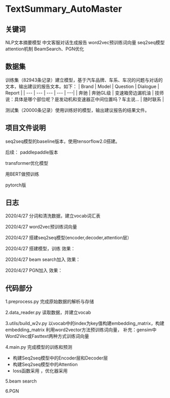 # TextSummary_AutoMaster
## 关键词
NLP文本摘要模型  中文客服对话生成报告  word2vec预训练词向量  seq2seq模型  attention机制  BeamSearch、PGN优化

## 数据集

训练集（82943条记录）建立模型，基于汽车品牌、车系、车况的问题与对话的文本，输出建议的报告文本。如下：
| Brand | Model | Question | Dialogue | Report |
| --- | --- | --- | --- | ---|
| 奔驰 | 奔驰GL级 |  变速箱旁边漏机油 | 技师说：具体是哪个部位呢？是发动机和变速器正中间位置吗？车主说... | 随时联系 |


测试集（20000条记录）使用训练好的模型，输出建议报告的结果文件。

## 项目文件说明
seq2seq模型的baseline版本，使用tensorflow2.0搭建。

后续：
paddlepaddle版本

transformer优化模型

用BERT做预训练

pytorch版

## 日志
2020/4/27 分词和清洗数据，建立vocab词汇表

2020/4/27 word2vec预训练词向量

2020/4/27 搭建seq2seq模型(encoder,decoder,attention层）

2020/4/27 搭建模型，训练
效果：

2020/4/27 beam search加入
效果：

2020/4/27 PGN加入
效果：


## 代码部分

1.preprocess.py
完成原始数据的解析与存储


2.data_reader.py
读取数据，并建立vocab


3.utils/build_w2v.py
以vocab中的index为key值构建embedding_matrix，构建embedding_matrix
利用word2vector方法预训练词向量，
补充：gensim中Word2Vec或Fasttext两种方式训练词向量


4.main.py
完成模型的训练和预测
- 构建Seq2seq模型中的Encoder层和Decoder层
- 构建Seq2seq模型中的Attention
- loss函数采用    ，优化器采用   


5.beam search


6.PGN








